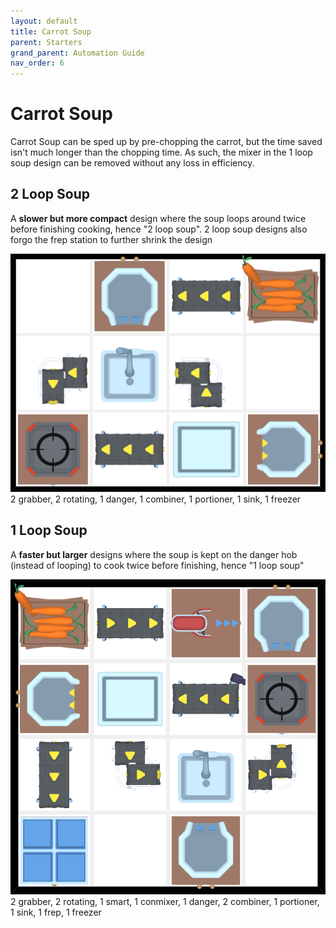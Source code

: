 ```yaml
---
layout: default
title: Carrot Soup
parent: Starters
grand_parent: Automation Guide
nav_order: 6
---
```


# Carrot Soup

Carrot Soup can be sped up by pre-chopping the carrot, but the time saved isn't much longer than the chopping time. As such, the mixer in the 1 loop soup design can be removed without any loss in efficiency. 

## 2 Loop Soup
A **slower but more compact** design where the soup loops around twice before finishing cooking, hence "2 loop soup". 2 loop soup designs also forgo the frep station to further shrink the design

![soup_carrot_2.png](</assets/images/guide/starters/soup_carrot_2.png>)
    2 grabber, 2 rotating, 1 danger, 1 combiner, 1 portioner, 1 sink, 1 freezer
## 1 Loop Soup
A **faster but larger** designs where the soup is kept on the danger hob (instead of looping) to cook twice before finishing, hence "1 loop soup"

![soup_carrot.png](</assets/images/guide/starters/soup_carrot.png>)
    2 grabber, 2 rotating, 1 smart, 1 conmixer, 1 danger, 2 combiner, 1 portioner, 1 sink, 1 frep, 1 freezer
